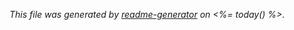 _This file was generated by [readme-generator](https://github.com/jonschlinkert/readme-generator) on <%= today() %>._
